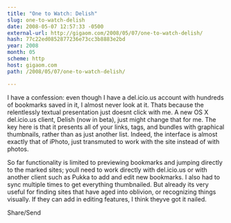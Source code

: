 ```yaml
---
title: "One to Watch: Delish"
slug: one-to-watch-delish
date: 2008-05-07 12:57:33 -0500
external-url: http://gigaom.com/2008/05/07/one-to-watch-delish/
hash: 77c22ed0852877236e73cc3b8883e2bd
year: 2008
month: 05
scheme: http
host: gigaom.com
path: /2008/05/07/one-to-watch-delish/

---
```


I have a confession: even though I have a del.icio.us account with hundreds of bookmarks saved in it, I almost never look at it. Thats because the relentlessly textual presentation just doesnt click with me. A new OS X del.icio.us client, Delish (now in beta), just might change that for me. The key here is that it presents all of your links, tags, and bundles with graphical thumbnails, rather than as just another list. Indeed, the interface is almost exactly that of iPhoto, just transmuted to work with the site instead of with photos.

So far functionality is limited to previewing bookmarks and jumping directly to the marked sites; youll need to work directly with del.icio.us or with another client such as Pukka to add and edit new bookmarks. I also had to sync multiple times to get everything thumbnailed. But already its very useful for finding sites that have aged into oblivion, or recognizing things visually. If they can add in editing features, I think theyve got it nailed.

Share/Send
